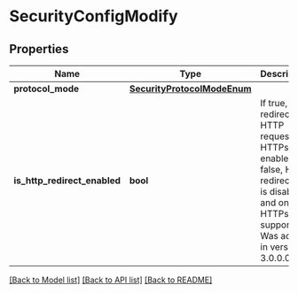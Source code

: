 # SecurityConfigModify

## Properties
Name | Type | Description | Notes
------------ | ------------- | ------------- | -------------
**protocol_mode** | [**SecurityProtocolModeEnum**](SecurityProtocolModeEnum.md) |  | [optional] 
**is_http_redirect_enabled** | **bool** | If true, redirecting HTTP requests to HTTPs is enabled. If false, HTTP redirection is disabled and only HTTPs is supported. Was added in version 3.0.0.0. | [optional] 

[[Back to Model list]](../README.md#documentation-for-models) [[Back to API list]](../README.md#documentation-for-api-endpoints) [[Back to README]](../README.md)


